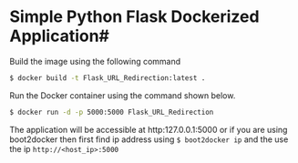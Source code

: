 # Simple Python Flask Dockerized Application#

Build the image using the following command

```bash
$ docker build -t Flask_URL_Redirection:latest .
```

Run the Docker container using the command shown below.

```bash
$ docker run -d -p 5000:5000 Flask_URL_Redirection
```

The application will be accessible at http:127.0.0.1:5000 or if you are using boot2docker then first find ip address using `$ boot2docker ip` and the use the ip `http://<host_ip>:5000`
